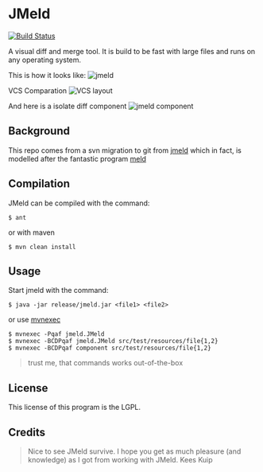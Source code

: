 # JMeld
[![Build Status](https://travis-ci.org/albfan/jmeld.svg?branch=master)](https://travis-ci.org/albfan/jmeld)

A visual diff and merge tool. It is build to be fast with large files and runs on any operating system.

This is how it looks like:
![jmeld](res/jmeld.png)

VCS Comparation
![VCS layout](res/jmeld-vcsdiff.png)

And here is a isolate diff component
![jmeld component](res/jmeld-component.png)

## Background

This repo comes from a svn migration to git from [jmeld](http://keeskuip.home.xs4all.nl/jmeld/) which in fact, is modelled after the fantastic program [meld](http://meldmerge.org)

## Compilation

JMeld can be compiled with the command:

    $ ant

or with maven

    $ mvn clean install

## Usage

Start jmeld with the command:

    $ java -jar release/jmeld.jar <file1> <file2>

or use [mvnexec](https://github.com/albfan/mvnexec)

    $ mvnexec -Pqaf jmeld.JMeld
    $ mvnexec -BCDPqaf jmeld.JMeld src/test/resources/file{1,2}
    $ mvnexec -BCDPqaf component src/test/resources/file{1,2} 

> trust me, that commands works out-of-the-box

## License

This license of this program is the LGPL.

## Credits

> Nice to see JMeld survive. I hope you get as much pleasure (and knowledge) as I got from working with JMeld.
> Kees Kuip
